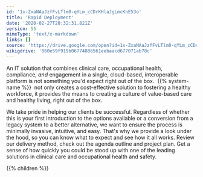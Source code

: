 ```yaml
---
id: '1x-ZxaNAaJzfFvLTlm0-qYLm_cCDrKHlaJgLmcKnE53o'
title: 'Rapid Deployment'
date: '2020-02-27T20:32:31.821Z'
version: 55
mimeType: 'text/x-markdown'
links: []
source: 'https://drive.google.com/open?id=1x-ZxaNAaJzfFvLTlm0-qYLm_cCDrKHlaJgLmcKnE53o'
wikigdrive: '860e59f919b06774886561eebaacd677071ab78c'
---
```

An IT solution that combines clinical care, occupational health, compliance, *and* engagement in a single, cloud-based, interoperable platform is not something you'd expect right out of the box.  {{% system-name %}}  not only creates a cost-effective solution to fostering a healthy workforce, it provides the means to creating a culture of value-based care and healthy living, right out of the box.

We take pride in helping our clients be successful. Regardless of whether this is your first introduction to the options available or a conversion from a legacy system to a better alternative, we want to ensure the process is minimally invasive, intuitive, and easy. That's why we provide a look under the hood, so you can know what to expect and see how it all works. Review our delivery method, check out the agenda outline and project plan. Get a sense of how quickly you could be stood up with one of the leading solutions in clinical care and occupational health and safety.

{{% children %}}
